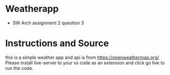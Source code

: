 # Weatherapp
 - SW Arch assignment 2 question 3

# Instructions and Source
this is a simple weather app and api is from https://openweathermap.org/ 
Please install live-server to your vs code as an extension and click go live to run the code.
